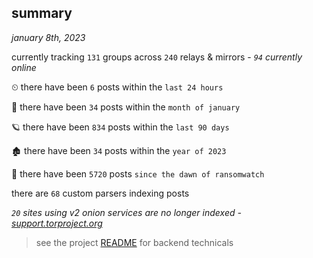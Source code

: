 
## summary
_january 8th, 2023_

currently tracking `131` groups across `240` relays & mirrors - _`94` currently online_

⏲ there have been `6` posts within the `last 24 hours`

🦈 there have been `34` posts within the `month of january`

🪐 there have been `834` posts within the `last 90 days`

🏚 there have been `34` posts within the `year of 2023`

🦕 there have been `5720` posts `since the dawn of ransomwatch`

there are `68` custom parsers indexing posts

_`20` sites using v2 onion services are no longer indexed - [support.torproject.org](https://support.torproject.org/onionservices/v2-deprecation/)_

> see the project [README](https://github.com/joshhighet/ransomwatch#ransomwatch--) for backend technicals
